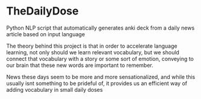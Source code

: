 # TheDailyDose
Python NLP script that automatically generates anki deck from a daily news article based on input language

The theory behind this project is that in order to accelerate language learning, not only should we learn relevant vocabulary, but we should connect that vocabulary with a story or some sort of emotion, conveying to our brain that these new words are important to remember.

News these days seem to be more and more sensationalized, and while this usually isnt something to be prideful of, it provides us an efficient way of adding vocabulary in small daily doses
